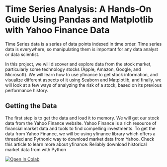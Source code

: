 # Time Series Analysis: A Hands-On Guide Using Pandas and Matplotlib with Yahoo Finance Data

Time Series data is a series of data points indexed in time order. Time series data is everywhere, so manipulating them is important for any data analyst or data scientist.


In this project, we will discover and explore data from the stock market, particularly some technology stocks (Apple, Amazon, Google, and Microsoft). We will learn how to use yfinance to get stock information, and visualize different aspects of it using Seaborn and Matplotlib, and finally, we will look at a few ways of analyzing the risk of a stock, based on its previous performance history.

## Getting the Data
The first step is to get the data and load it to memory. We will get our stock data from the Yahoo Finance website. Yahoo Finance is a rich resource of financial market data and tools to find compelling investments. To get the data from Yahoo Finance, we will be using yfinance library which offers a threaded and Pythonic way to download market data from Yahoo. Check this article to learn more about yfinance: Reliably download historical market data from with Python

[![Open In Colab](https://colab.research.google.com/assets/colab-badge.svg)](https://colab.research.google.com/drive/1bKegcT3xlJZAO3kdlnm7CD8pG0rOCXX1)
